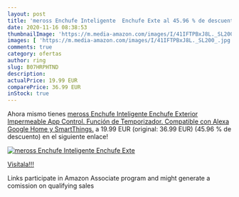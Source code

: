 ```yaml
---
layout: post
title: 'meross Enchufe Inteligente  Enchufe Exte al 45.96 % de descuento'
date: 2020-11-16 08:38:53
thumbnailImage: 'https://m.media-amazon.com/images/I/41IFTPBxJ8L._SL200_.jpg'
images: [ 'https://m.media-amazon.com/images/I/41IFTPBxJ8L._SL200_.jpg' ]
comments: true
category: ofertas
author: ring
slug: B07HRPHTND
description:
actualPrice: 19.99 EUR
comparePrice: 36.99 EUR
inStock: true
---
```


Ahora mismo tienes [meross Enchufe Inteligente  Enchufe Exterior Impermeable App Control. Función de Temporizador. Compatible con Alexa  Google Home y SmartThings.](https://www.amazon.es/dp/B07HRPHTND/?tag=tolees-21) a 19.99 EUR (original: 36.99 EUR) (45.96 %  de descuento) en el siguiente enlace!

[![meross Enchufe Inteligente  Enchufe Exte](https://m.media-amazon.com/images/I/41IFTPBxJ8L._SL200_.jpg)](https://www.amazon.es/dp/B07HRPHTND/?tag=tolees-21)

[Visítala!!!](https://www.amazon.es/dp/B07HRPHTND/?tag=tolees-21)

Links participate in Amazon Associate program and might generate a comission on qualifying sales
